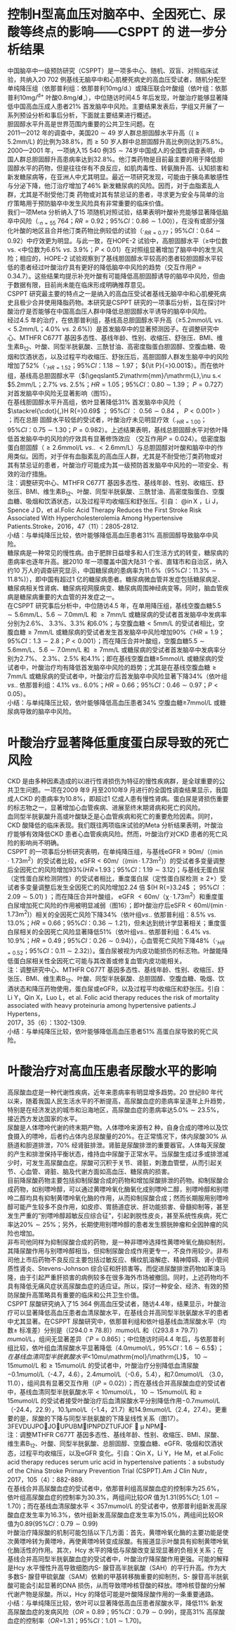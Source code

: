 # 控制H型高血压对脑卒中、全因死亡、尿酸等终点的影响——CSPPT 的 进一步分析结果  
中国脑卒中一级预防研究（CSPPT）是一项多中心、随机、双盲、对照临床试验，共纳入20 702 例基线无脑卒中和心肌梗死病史的高血压受试者，随机分配至单纯降压组（依那普利组：依那普利$10\mathrm{mg/d}.$）或降压联合叶酸组（依叶组：依那普利$10\mathrm{mg/}$$^{\mathrm{d+}}$ 叶酸$0.8\mathrm{m}\mathrm{g}/\mathbf{d}\,,$），中位随访时间4.5 年后发现，叶酸治疗能够显著降低中国高血压成人患者$21\%$ 首发脑卒中风险。主要结果发表后，学组又开展了一系列预设分析和事后分析，下面就主要结果进行概述。  
胆固醇水平升高是世界范围内重要的公共卫生问题。在  
2011—2012 年的调查中，美国$20\sim49$ 岁人群总胆固醇水平升高（$(\geqslant5.2\mathrm{mm}/\mathrm{L})$ 的比例为$38.8\%$，而$\geqslant50$ 岁人群中总胆固醇升高比例则达到$75.8\%$。2000—2001 年，一项纳入15 540 例$35\sim74$岁中国成人的全国性调查表明，中国人群总胆固醇升高患病率达到$32.8\%$。他汀类药物是目前最主要的用于降低胆固醇水平的药物，但是往往伴有不良反应，如肌肉毒性、转氨酶升高、认知损害和新发糖尿病等，在亚洲人中尤其明显。最近一项研究发现，可能由于胰岛素敏感性与分泌下降，他汀治疗增加了$46\%$ 新发糖尿病的风险。因而，对于血脂紊乱人群，尤其是不耐受他汀类 药物或对其有禁忌证的患者，寻求更为安全与简单的治疗策略用于预防脑卒中发生风险具有非常重要的临床价值。  
我们一项Meta 分析纳入了15 项随机对照试验，结果表明叶酸补充能够显著降低脑卒中风险（$._{n=55}\ 764$；$R R{=}0.92$；$95\%C I$：$0.86\sim1.00)$），在没有或部分强化叶酸的地区且合并他汀类药物比例较低的试验（$\cdot_{R R=0.77}$；$95\%C I$：$0.64\sim0.92$）中疗效更为明显。与此一致，在HOPE-2 试验中，高胆固醇水平（$\geqslant$中位数vs. $<$中位数为$6.6\%\ \nu s.\ 3.9\%$；$P<0.01$）在对照组显著增加了脑卒中的发生风险；相应的，HOPE-2 试验观察到了基线胆固醇水平较高的患者较胆固醇水平较低的患者经过叶酸治疗具有更好的降低脑卒中风险的趋势（交互作用$\scriptstyle P=0.34.7$）。这些结果均提示补充叶酸有可能降低高胆固醇诱导的脑卒中风险，但由于数据有限，目前尚未能在临床形成明确推荐意见。  
CSPPT 研究最主要的特点之一是纳入的高血压受试者基线无脑卒中和心肌梗死病史且极少合并使用降脂药物。本研究是CSPPT 研究的一项事后分析，旨在探讨叶酸治疗是否能够在中国高血压人群中降低总胆固醇水平诱导的脑卒中风险。  
经过4.5 年的治疗，在依那普利组，基线高总胆固醇水平升高（≥5.2mmol/L vs. $<5.2\mathrm{mm}/\mathrm{L}$；$4.0\%\ \nu s.\ 2.6\%)$）是首发脑卒中的显著预测因子。在调整研究中心、MTHFR C677T 基因多态性、基线年龄、性别、收缩压、舒张压、BMI、维生素$\mathrm{B}_{12}$、叶酸、同型半胱氨酸、三酰甘油、高密度脂蛋白胆固醇、空腹血糖、吸烟和饮酒状态，以及过程平均收缩压、舒张压后，高胆固醇人群发生脑卒中的风险增加了$52\%$（$\cdot_{H R=1.52}$；$95\%C I$：$1.18\sim1.97$；
${\it P}{=}0.001$）。而在依叶组，基线高总胆固醇水平（$(\geqslant5.2\mathrm{mm}/\mathrm{L}\,\nu s.<
$$5.2\mathrm{mm}/\mathrm{L}$；$2.7\%$ vs. $2.5\%$；$H R{=}1.05$；$95\%C I$：$0.80~\sim~1.39$；
$\scriptstyle{P=0.727}$）对首发脑卒中风险无显著影响（图15）。  
在基线胆固醇水平升高组，依叶显著降低$31\%$ 首发脑卒中风险（ $\stackrel{\cdot}{,}H R{=}0.69$ ； $95\%C I$ ： $0.56\sim0.84$ ， $P<0.001\big>$ ） ；而在总胆 固醇水平较低的受试者，叶酸治疗未见明显疗效（$._{H R=1.00}$；$95\%C I$：$0.75\sim1.30$；$P{=}0.982$）。上述结果表明，基线总胆固醇水平对依叶降低首发脑卒中的风险的疗效具有显著修饰效应
（交互作用$P{=}0.024$）。低密度脂蛋白胆固醇（$\geqslant2.6\mathrm{mmol}/\mathrm{L}~\nu s.$. 
$<2.6\mathrm{mm}/\mathrm{L}$）与总胆固醇对叶酸和脑卒中的作用类似。因而，对于伴有血脂紊乱的高血压人群，尤其是不耐受他汀类药物或对  
其有禁忌证的患者，叶酸治疗可能成为其一级预防首发脑卒中风险的一项安全、有效的治疗措施。  
注：调整研究中心、MTHFR C677T 基因多态性、基线年龄、性别、收缩压、舒张压、BMI、维生素$\mathrm{B}_{12}$、叶酸、同型半胱氨酸、三酰甘油、高密度脂蛋白、空腹血糖、吸烟和饮酒状态，以及过程平均收缩压和舒张压。引自： $\mathrm{@in\,X}$ ，Li J，Spence J D，et al.Folic Acid Therapy Reduces the First Stroke Risk  Associated With Hypercholesterolemia Among Hypertensive Patients.Stroke，2016，47（11）：2805-2812.  
小结：与单纯降压比较，依叶能够降低高血压患者$31\%$ 高胆固醇导致脑卒中风险。  
糖尿病是一种常见的慢性病。由于肥胖日益增多和人们生活方式的转变，糖尿病的患病率也逐年升高。据2010 年一项覆盖中国大陆31 个省、直辖市和自治区，纳入约10 万人的调查研究显示，中国糖尿病的患病率为$11.6\%$（$95\%C I$：$11.3\%\sim11.8\%)$），即中国有超过1 亿的糖尿病患者。糖尿病微血管并发症包括糖尿病足、糖尿病相关性肾病、糖尿病视网膜病变、糖尿病周围神经病变等。同时，脑血管疾病是糖尿病重要的大血管的并发症之一。  
在CSPPT 研究事后分析中，中位随访4.5 年，在单用降压组，基线空腹血糖$5.5\sim5.6\mathrm{mm}/\mathrm{L}$、$5.6\sim7.0\mathrm{mm}/\mathrm{L}$ 和
$\geqslant7\mathrm{mm}/\mathrm{L}$ 或糖尿病的受试者首发脑卒中发病率分别为$2.6\%$、
$3.3\%$、$3.3\%$ 和$6.0\%$；与空腹血糖$<5\mathrm{mm}/\mathrm{L}$ 的受试者相比，空腹血糖$\geqslant7\mathrm{mm}/\mathrm{L}$ 或糖尿病的受试者发生首发脑卒中风险增加$90\%$（$'H R{=}1.9$；$95\%C I$：$1.3\sim2.8$；$P<0.001$）；而在降压合并叶酸组，空腹血糖$5.5\sim5.6\mathrm{mm}/\mathrm{L}$、$5.6\sim7.0\mathrm{mm}/\mathrm{L}$ 和
$\geqslant7\mathrm{mm}/\mathrm{L}$ 或糖尿病的受试者首发脑卒中发病率分别为$2.7\%$、
$2.3\%$、$2.5\%$ 和$4.1\%$；即在基线空腹血糖≥5mmol/L 或糖尿病的受试者中，叶酸治疗均有降低首发脑卒中风险的趋势；尤其是在基线空腹血糖$\geqslant7\mathrm{mm}/\mathrm{L}$ 或糖尿病的受试者中，叶酸治疗后首发脑卒中风险显著下降$34\%$（依叶组$\nu s.$. 依那普利组：$4.1\%~\nu s.$. $6.0\%$；$H R{=}0.66$；$95\%C I$：$0.46\sim0.97$；$P<0.05$）。  
小结：与单纯降压比较，依叶能够降低高血压患者$34\%$ 空腹血糖≥7mmol/L 或糖尿病导致的脑卒中风险。  
#  叶酸治疗显著降低重度蛋白尿导致的死亡风险  
CKD 是由多种因素造成的以进行性肾损伤为特征的慢性疾病群，是全球重要的公共卫生问题。一项在2009 年9 月至2010年9 月进行的全国性调查结果显示，我国成人CKD 的患病率为$10.8\%$，即超过1 亿成人患有慢性肾病。蛋白尿是肾损伤重要的标志物之一，显著增加心血管疾病、进展至终末期肾病和死亡的风险。  
血同型半胱氨酸升高或叶酸缺乏是心血管疾病和死亡的重要危险因素。同时，CKD 酸降低的临床表现。我们既往两项临床试验的Meta 分析结果表明，叶酸治疗能够有效降低CKD 患者心血管疾病风险。然而，叶酸治疗对CKD 患者的死亡风险的影响尚不明确。  
CSPPT 的一项事后分析研究表明，在单纯降压组，与基线eGFR$\geqslant90\mathrm{m}/$（$\langle\operatorname*{min}\cdot\ 1.73\mathrm{m}^{2}$）的受试者比较，$\mathrm{eSFR}<60\mathrm{m}/$（$(\operatorname*{min}\cdot\,1.73\mathrm{m}^{2})$）的受试者多变量调整后全因死亡的风险增加$93\%(H\!R\!=\!1.93$；$95\%C I$：$1.19\sim3.12)$；与基线无蛋白尿（定性蛋白尿检测阴性）的受试者相比，重度蛋白尿（定性蛋白尿检测$\geqslant2+$）受试者多变量调整后发生全因死亡的风险增加2.24 倍
$(H R{=}3.24\$ ； $95\%C I$ ： $2.09\sim5.01)$ ) ；而在降压合并叶酸组， eGFR
 $<60\mathrm{m}/$（$\mathrm{\chi}\,\mathrm{\cdot}\,1.73\mathrm{m}^{2}$）和重度蛋白尿增加死亡风险的作用被明显减弱（图16）；即叶酸治疗后$\mathrm{eSFR}<60\mathrm{ml/(min}\cdot1.73\mathrm{m}^{2})$）相关的全因死亡风险下降$34\%$（依叶组$\nu s.$. 依那普利组：$8.5\%$ vs.  
$13.0\%$；$H R{=}0.66$；$95\%C I$：$0.36\sim1.21)$，但未达到统计学显著相关；重度蛋白尿相关的全因死亡风险显著降低$51\%$（依叶组$\nu s.$. 依那普利组：$6.4\%$ vs. $10.9\%$；$H R{=}0.49$；$95\%C I$：$0.26\sim0.94)$），心血管死亡风险下降$48\%$（$\cdot_{H R=0.52}$；$95\%C I$：$0.11\sim2.32\rangle$）。蛋白尿被视为内皮功能损伤的标志物。叶酸能降低蛋白尿相关性全因死亡可能与其改善或修复血管内皮功能相关。  
注：调整研究中心、MTHFR C677T 基因多态性、基线年龄、性别、收缩压、舒张压、BMI、维生素$\mathrm{B}_{12}$、叶酸、同型半胱氨酸、总胆固醇、空腹血糖、吸烟、饮酒状态和降压药物使用，蛋白尿或eGFR，以及过程平均收缩压和舒张压。引自：Li Y，Qin X，Luo L，et al. Folic acid therapy reduces the risk of mortality associated with heavy proteinuria among hypertensive patients.J Hypertens，  
2017，35（6）：1302-1309.  
小结：与单纯降压比较，依叶能够降低高血压患者$51\%$ 高蛋白尿导致的死亡风险。  
#  叶酸治疗对高血压患者尿酸水平的影响  
高尿酸血症是一种代谢性疾病，近年来患病率有明显增多趋势。20 世纪80 年代以来，随着我国人民生活水平的不断提高，高尿酸血症的患病率呈逐年上升趋势，特别是在经济发达的城市和沿海地区，高尿酸血症的患病率达$5.0\%\sim23.5\%$，接近西方发达国家的水平。  
尿酸是人体嘌呤代谢的终末期产物。人体嘌呤来源有2 种，自身合成的嘌呤以及饮食摄入的嘌呤，后者约占体内总尿酸量的$20\%$。在正常情况下，体内尿酸$30\%$ 从肠道和胆道排泄，$70\%$ 经肾脏排泄。肾脏是尿酸排泄的重要器官。人体每天尿酸的产生和排泄保持平衡状态，维持血中尿酸于正常水平。当尿酸生成过多或排泄减少时，可发生高尿酸血症。尿酸可沉积于关节、肾脏，刺激血管壁，从而引起关节、心血管、肾脏、脑及代谢方面如高血压、糖尿病的损害。  
目前降尿酸药物主要包括抑制尿酸合成的药物和增加尿酸排泄的药物。抑制尿酸合成药物，如别嘌呤醇，可以通过黄嘌呤氧化酶氧化成别嘌呤二醇，别嘌呤醇和别嘌呤二醇均具有抑制黄嘌呤氧化酶的作用，从而抑制尿酸合成；然而长期服用别嘌呤醇可能产生较多不良作用，如皮疹、胃肠道症状、肝功能损害、骨髓抑制等，甚至发生严重的“别嘌呤醇超敏反应综合征”，引起剥脱性皮炎，甚至系统性疾病，死亡率达$20\%\sim25\%$；另外，长期使用别嘌呤醇的患者发生膀胱肿瘤和全因肿瘤的风险也增加。  
非布司他同样为抑制尿酸合成的药物，是一种非嘌呤选择性黄嘌呤氧化酶抑制剂，其降尿酸作用与别嘌呤醇相当，但抑制尿酸合成作用更专一，不良作用较少。非布司他上市后药物不良反应主要包括过敏反应、横纹肌溶解症、精神障碍、肾小管间质性肾炎、Stevens-Johnson 综合征和肝损害等。而促进尿酸排泄药物如苯溴马隆，由于引起严重肝损害的病例较多在很多海外市场被撤回。同时，上述药物均不具有降低无痛风症状高尿酸血症的适应证。所以，探讨一种安全、经济、有效的预防尿酸升高策略具有重要的临床和公共卫生价值。  
CSPPT 尿酸研究纳入了15 364 例高血压受试者，随访4.4年，结果显示，叶酸治疗可以显著降低高血压患者血清尿酸水平，在基线合并高同型半胱氨酸水平的患者中尤其显著。在CSPPT 尿酸研究中，依那普利组和依叶组基线血清尿酸水平（均数$\pm$ 标准差）分别是（$(294.0\pm78.8)$）$mu\mathrm{mol}/\mathrm{L}$ 和（$(293.8\pm79.7)$）$mu\mathrm{mol}/\mathrm{L}$，组间无显著差异（$'{P}{=}0.865$）；中位随访时间4.4 年后，与依那普利组比较，依叶组血清尿酸水平显著降低（$4.0mu\mathrm{mol}/\mathrm{L}$，$95\%C I$：$1.6\sim6.5\$）；在基线血清同型半胱氨酸水平$<10mu\mathrm{mol}/\mathrm{L}$， $10\sim15mu\mathrm{mol}/\mathrm{L}$ 和$\geqslant15mu\mathrm{mol}/\mathrm{L}$ 的受试者中，叶酸治疗分别降低血清尿酸$-0.1mu\mathrm{mol}/\mathrm{L}$（-4.7，4.6），$2.4mu\mathrm{mol}/\mathrm{L}$（-0.6，5.4），和$7.0mu\mathrm{mol}/\mathrm{L}$ （3.0，11.0），组间具有显著交互作用（$\scriptstyle(P=0.02)$）；而在基线合并高尿酸血症的受试者中，基线血清同型半胱氨酸水平$<10mu\mathrm{mol}/\mathrm{L}$， $10\sim15mu\mathrm{mol}/\mathrm{L}$ 和$\geqslant15mu\mathrm{mol}/\mathrm{L}$ 的受试者接受叶酸治疗后血清尿酸水平分别降低作用$-0.7mu\mathrm{mol}/\mathrm{L}$（-24.4，22.9），10.1μmol/L（-1.4，21.7）和$14.9mu\mathrm{mol}/\mathrm{L}$（2.4，27.4）。更重要的是，尿酸的下降与同型半胱氨酸的下降呈线性关系（图17）。  
3FEVDUJPOJOUPUBMIPNPDZTUFJOF
 μ NPM-  
注：调整MTHFR C677T 基因多态性、基线年龄、性别、收缩压、BMI、尿酸、维生素$\mathrm{B}_{12}$、叶酸、同型半胱氨酸、总胆固醇、空腹血糖、eGFR、吸烟和饮酒状态，过程平均收缩压，以及eGFR 变化。引自：Qin X，Li Y，He M，et al.Folic acid therapy reduces serum uric acid in hypertensive patients：a  substudy of the China Stroke Primary Prevention Trial (CSPPT).Am J Clin Nutr，2017，105（4）：882-889.  
在基线合并高尿酸血症的受试者中，依那普利组高尿酸血症的控制率为$25.6\%$，依叶组高尿酸血症的控制率为$30.3\%$，两组间比较$O R$ 值为$1.31(95\%C I;\ 1.01\sim1.70)$；而在基线血清尿酸水平$<357mu\mathrm{mol}/\mathrm{L}$ 的受试者中，依那普利组新发高尿酸血症发生率为$16.3\%$，依叶组新发高尿酸血症发生率为$15.0\%$，两组间比较OR 值为$0.89(95\%C I$：$0.79\sim0.99)$  
叶酸治疗降尿酸的机制可能包括以下几方面：首先，黄嘌呤氧化酶的主要功能是使次黄嘌呤转为黄嘌呤，再使黄嘌呤转变成尿酸。有报道显示叶酸具有抑制黄嘌呤氧化酶活性的作用。其次，Hcy 水平的降低与尿酸改变呈现显著的负相关关系；在基线合并高同型半胱氨酸血症的受试者中，叶酸治疗降尿酸作用更强。可能的解释是Hcy 水平慢性升高导致细胞内S- 腺苷高半胱氨酸（SAH）的平行升高。作为大多数S- 腺苷甲硫氨酸（SAM）依赖的甲基转移酶重要的抑制剂，S- 腺苷高半胱氨酸可能会引起显著的DNA 损伤，从而导致嘌呤核苷酸的释放。嘌呤核苷酸的分解代谢产物是尿酸。所以，Hcy 的降低可能是叶酸降尿酸作用的一条重要通路。  
小结：与单纯降压比较，依叶可以显著降低高血压患者尿酸水平，降低$11\%$ 新发高尿酸血症的发病风险（$O R{=}0.89$；$95\%C I$：$0.79\sim0.99)$，提高$31\%$ 高尿酸血症的控制率（$O R=$1.31；$95\%C I$：$1.01\sim1.70)$。  
